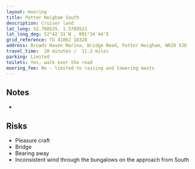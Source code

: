 ```yaml
---
layout: mooring
title: Potter Heigham South
description: Cruiser land
lat_long: 52.708535, 1.5789521
lat_long_deg: 52°42′31″N , 001°34′44″E
grid_reference: TG 41862 18328
address: Broads Haven Marina, Bridge Road, Potter Heigham, NR29 5JD
travel_time:  20 minutes /  11.2 miles
parking: Limited
toilets: Yes, walk over the road
mooring_fee: No - limited to raising and lowering masts
---
```


## Notes

- 

## Risks

- Pleasure craft
- Bridge
- Bearing away
- Inconsistent wind through the bungalows on the approach from South